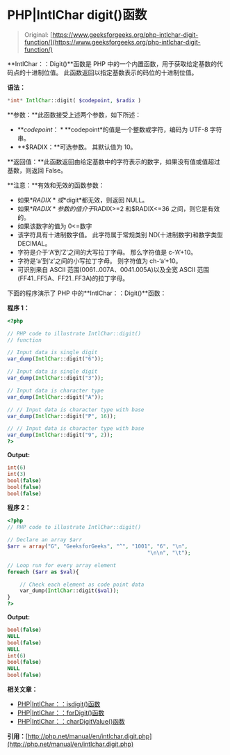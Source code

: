 # PHP|IntlChar digit()函数

> Original: [https://www.geeksforgeeks.org/php-intlchar-digit-function/](https://www.geeksforgeeks.org/php-intlchar-digit-function/)

**IntlChar：：Digit()**函数是 PHP 中的一个内置函数，用于获取给定基数的代码点的十进制位值。 此函数返回以指定基数表示的码位的十进制位值。

**语法：**

```php
*int* IntlChar::digit( $codepoint, $radix )
```

**参数：**此函数接受上述两个参数，如下所述：

*   **$codepoint：***$codepoint*的值是一个整数或字符，编码为 UTF-8 字符串。
*   **$RADIX：**可选参数。 其默认值为 10。

**返回值：**此函数返回由给定基数中的字符表示的数字，如果没有值或值超过基数，则返回 False。

**注意：**有效和无效的函数参数：

*   如果*$RADIX*或*$digit*都无效，则返回 NULL。
*   如果*$RADIX*参数的值介于$RADIX>=2 和$RADIX<=36 之间，则它是有效的。
*   如果该数字的值为 0<=数字
*   该字符具有十进制数字值。 此字符属于常规类别 ND(十进制数字)和数字类型 DECIMAL。
*   字符是介于‘A’到‘Z’之间的大写拉丁字母。 那么字符值是 c-‘A’+10。
*   字符是‘a’到‘z’之间的小写拉丁字母。 则字符值为 ch-‘a’+10。
*   可识别来自 ASCII 范围(0061..007A、0041.005A)以及全宽 ASCII 范围(FF41..FF5A、FF21..FF3A)的拉丁字母。

下面的程序演示了 PHP 中的**IntlChar：：Digit()**函数：

**程序 1：**

```php
<?php

// PHP code to illustrate IntlChar::digit()
// function

// Input data is single digit
var_dump(IntlChar::digit("6"));

// Input data is single digit
var_dump(IntlChar::digit("3"));

// Input data is character type
var_dump(IntlChar::digit("A"));

// // Input data is character type with base
var_dump(IntlChar::digit("P", 16));

// // Input data is character type with base
var_dump(IntlChar::digit("9", 2));
?>
```

**Output:**

```php
int(6)
int(3)
bool(false)
bool(false)
bool(false)

```

**程序 2：**

```php
<?php
// PHP code to illustrate IntlChar::digit()

// Declare an array $arr
$arr = array("G", "GeeksforGeeks", "^", "1001", "6", "\n",
                                             "\n\n", "\t");

// Loop run for every array element
foreach ($arr as $val){

    // Check each element as code point data
    var_dump(IntlChar::digit($val));
}
?>
```

**Output:**

```php
bool(false)
NULL
bool(false)
NULL
int(6)
bool(false)
NULL
bool(false)

```

**相关文章：**

*   [PHP|IntlChar：：isdigit()函数](https://www.geeksforgeeks.org/php-intlcharisdigit-function/)
*   [PHP|IntlChar：：forDigit()函数](https://www.geeksforgeeks.org/php-intlcharfordigit-function/)
*   [PHP|IntlChar：：charDigitValue()函数](https://www.geeksforgeeks.org/php-intlcharchardigitvalue-function/)

**引用：**[http://php.net/manual/en/intlchar.digit.php](http://php.net/manual/en/intlchar.digit.php)